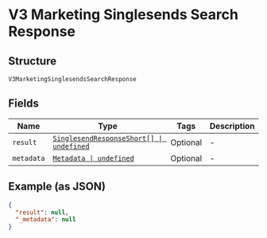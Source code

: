 
# V3 Marketing Singlesends Search Response

## Structure

`V3MarketingSinglesendsSearchResponse`

## Fields

| Name | Type | Tags | Description |
|  --- | --- | --- | --- |
| `result` | [`SinglesendResponseShort[] \| undefined`](../../doc/models/singlesend-response-short.md) | Optional | - |
| `metadata` | [`Metadata \| undefined`](../../doc/models/metadata.md) | Optional | - |

## Example (as JSON)

```json
{
  "result": null,
  "_metadata": null
}
```

